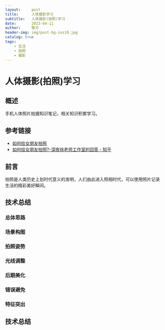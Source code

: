 ```yaml
---
layout:     post
title:      人体摄影学习
subtitle:   人体摄影(拍照)学习
date:       2023-04-11
author:     敬方
header-img: img/post-bg-ios10.jpg
catalog: true
tags:
    - 生活
    - 拍照
    - 摄影
---
```



# 人体摄影(拍照)学习

## 概述
手机人体照片拍摄知识笔记，相关知识积累学习。

## 参考链接
- [如何给女朋友拍照](https://www.zhihu.com/question/21926384)
- [如何给女朋友拍照?-深夜徐老师工作室的回答 - 知乎](https://www.zhihu.com/question/21926384/answer/88914575)


## 前言
拍照是人类历史上划时代意义的发明，人们由此进入照相时代，可以使用照片记录生活的精彩美好瞬间。

## 技术总结

### 总体思路

### 场景构图

### 拍照姿势

### 光线调整

### 后期美化

### 错误避免

### 特征突出

## 技术总结